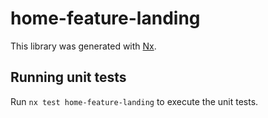 # home-feature-landing

This library was generated with [Nx](https://nx.dev).

## Running unit tests

Run `nx test home-feature-landing` to execute the unit tests.
